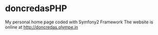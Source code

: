 # doncredasPHP
My personal home page coded with Symfony2 Framework
The website is online at http://doncredas.olympe.in
